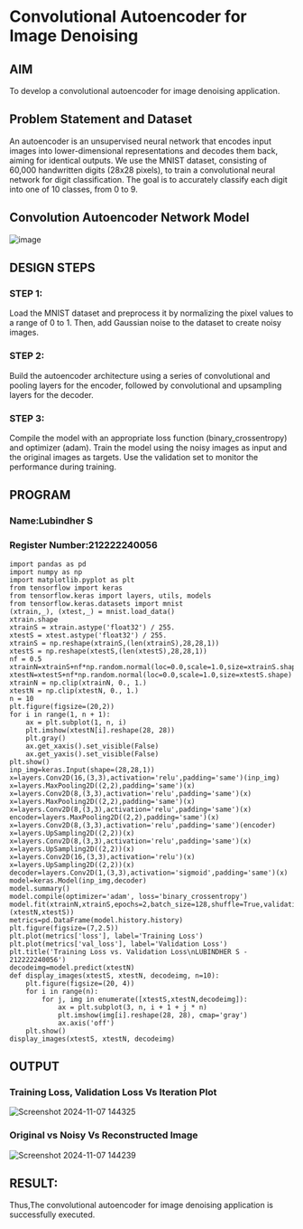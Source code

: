# Convolutional Autoencoder for Image Denoising

## AIM

To develop a convolutional autoencoder for image denoising application.

## Problem Statement and Dataset
An autoencoder is an unsupervised neural network that encodes input images into lower-dimensional representations and decodes them back, aiming for identical outputs. We use the MNIST dataset, consisting of 60,000 handwritten digits (28x28 pixels), to train a convolutional neural network for digit classification. The goal is to accurately classify each digit into one of 10 classes, from 0 to 9.

## Convolution Autoencoder Network Model
![image](https://github.com/user-attachments/assets/bb6e4510-0965-40cc-9f4d-8c1b0514e2f4)

## DESIGN STEPS

### STEP 1:
Load the MNIST dataset and preprocess it by normalizing the pixel values to a range of 0 to 1. Then, add Gaussian noise to the dataset to create noisy images.

### STEP 2:
Build the autoencoder architecture using a series of convolutional and pooling layers for the encoder, followed by convolutional and upsampling layers for the decoder.

### STEP 3:
Compile the model with an appropriate loss function (binary_crossentropy) and optimizer (adam). Train the model using the noisy images as input and the original images as targets. Use the validation set to monitor the performance during training.


## PROGRAM
### Name:Lubindher S
### Register Number:212222240056
```
import pandas as pd
import numpy as np
import matplotlib.pyplot as plt
from tensorflow import keras
from tensorflow.keras import layers, utils, models
from tensorflow.keras.datasets import mnist
(xtrain,_), (xtest,_) = mnist.load_data()
xtrain.shape
xtrainS = xtrain.astype('float32') / 255.
xtestS = xtest.astype('float32') / 255.
xtrainS = np.reshape(xtrainS,(len(xtrainS),28,28,1))
xtestS = np.reshape(xtestS,(len(xtestS),28,28,1))
nf = 0.5
xtrainN=xtrainS+nf*np.random.normal(loc=0.0,scale=1.0,size=xtrainS.shape)
xtestN=xtestS+nf*np.random.normal(loc=0.0,scale=1.0,size=xtestS.shape)
xtrainN = np.clip(xtrainN, 0., 1.)
xtestN = np.clip(xtestN, 0., 1.)
n = 10
plt.figure(figsize=(20,2))
for i in range(1, n + 1):
    ax = plt.subplot(1, n, i)
    plt.imshow(xtestN[i].reshape(28, 28))
    plt.gray()
    ax.get_xaxis().set_visible(False)
    ax.get_yaxis().set_visible(False)
plt.show()
inp_img=keras.Input(shape=(28,28,1))
x=layers.Conv2D(16,(3,3),activation='relu',padding='same')(inp_img)
x=layers.MaxPooling2D((2,2),padding='same')(x)
x=layers.Conv2D(8,(3,3),activation='relu',padding='same')(x)
x=layers.MaxPooling2D((2,2),padding='same')(x)
x=layers.Conv2D(8,(3,3),activation='relu',padding='same')(x)
encoder=layers.MaxPooling2D((2,2),padding='same')(x)
x=layers.Conv2D(8,(3,3),activation='relu',padding='same')(encoder)
x=layers.UpSampling2D((2,2))(x)
x=layers.Conv2D(8,(3,3),activation='relu',padding='same')(x)
x=layers.UpSampling2D((2,2))(x)
x=layers.Conv2D(16,(3,3),activation='relu')(x)
x=layers.UpSampling2D((2,2))(x)
decoder=layers.Conv2D(1,(3,3),activation='sigmoid',padding='same')(x)
model=keras.Model(inp_img,decoder)
model.summary()
model.compile(optimizer='adam', loss='binary_crossentropy')
model.fit(xtrainN,xtrainS,epochs=2,batch_size=128,shuffle=True,validation_data=(xtestN,xtestS))
metrics=pd.DataFrame(model.history.history)
plt.figure(figsize=(7,2.5))
plt.plot(metrics['loss'], label='Training Loss')
plt.plot(metrics['val_loss'], label='Validation Loss')
plt.title('Training Loss vs. Validation Loss\nLUBINDHER S - 212222240056')
decodeimg=model.predict(xtestN)
def display_images(xtestS, xtestN, decodeimg, n=10):
    plt.figure(figsize=(20, 4))
    for i in range(n):
        for j, img in enumerate([xtestS,xtestN,decodeimg]):
            ax = plt.subplot(3, n, i + 1 + j * n)
            plt.imshow(img[i].reshape(28, 28), cmap='gray')
            ax.axis('off')
    plt.show()
display_images(xtestS, xtestN, decodeimg)

```


## OUTPUT

### Training Loss, Validation Loss Vs Iteration Plot
![Screenshot 2024-11-07 144325](https://github.com/user-attachments/assets/5433d655-e6c3-4738-82a9-6c52b1f1e671)


### Original vs Noisy Vs Reconstructed Image
![Screenshot 2024-11-07 144239](https://github.com/user-attachments/assets/d2b62180-f3ec-4085-a3bc-f2836443d66b)



## RESULT:
Thus,The convolutional autoencoder for image denoising application is successfully executed.

